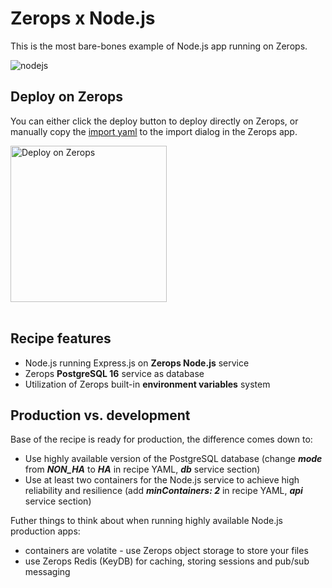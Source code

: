 # Zerops x Node.js
This is the most bare-bones example of Node.js app running on Zerops.

![nodejs](https://github.com/zeropsio/recipe-nodejs/assets/1303561/76219b3a-a298-4b6f-b362-e06de920d5fe)

## Deploy on Zerops
You can either click the deploy button to deploy directly on Zerops, or manually copy the [import yaml](https://github.com/zeropsio/recipe-nodejs/blob/main/zerops-project-import.yml) to the import dialog in the Zerops app.

<a href="https://app.zerops.io/recipe/nodejs">
    <img width="250" alt="Deploy on Zerops" src="https://github.com/zeropsio/recipe-laravel-jetstream/assets/1303561/21cf77dd-cded-4e41-8e76-24540a809ccc">
</a>

<br/>
<br/>

## Recipe features
- Node.js running Express.js on **Zerops Node.js** service
- Zerops **PostgreSQL 16** service as database
- Utilization of Zerops built-in **environment variables** system

## Production vs. development
Base of the recipe is ready for production, the difference comes down to:

- Use highly available version of the PostgreSQL database (change ***mode*** from ***NON_HA*** to ***HA*** in recipe YAML, ***db*** service section)
- Use at least two containers for the Node.js service to achieve high reliability and resilience (add ***minContainers: 2*** in recipe YAML, ***api*** service section)

Futher things to think about when running highly available Node.js production apps:
- containers are volatite - use Zerops object storage to store your files
- use Zerops Redis (KeyDB) for caching, storing sessions and pub/sub messaging 
